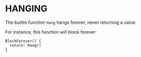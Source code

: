 # HANGING

The builtin function `Hang` hangs forever, never returning a value.

For instance, this function will block forever:

```ko
BlockForever() {
  return: Hang()
}
```
